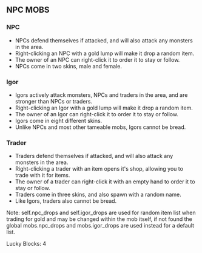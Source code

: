 ## NPC MOBS


### NPC

- NPCs defend themselves if attacked, and will also attack any monsters in the area.
- Right-clicking an NPC with a gold lump will make it drop a random item.
- The owner of an NPC can right-click it to order it to stay or follow.
- NPCs come in two skins, male and female.

### Igor

- Igors actively attack monsters, NPCs and traders in the area, and are stronger than NPCs or traders.
- Right-clicking an Igor with a gold lump will make it drop a random item.
- The owner of an Igor can right-click it to order it to stay or follow.
- Igors come in eight different skins.
- Unlike NPCs and most other tameable mobs, Igors cannot be bread.

### Trader

- Traders defend themselves if attacked, and will also attack any monsters in the area.
- Right-clicking a trader with an item opens it's shop, allowing you to trade with it for items.
- The owner of a trader can right-click it with an empty hand to order it to stay or follow.
- Traders come in three skins, and also spawn with a random name.
- Like Igors, traders also cannot be bread.


Note: self.npc_drops and self.igor_drops are used for random item list when trading for gold and may be changed within the mob itself, if not found the global mobs.npc_drops and mobs.igor_drops are used instead for a default list.

Lucky Blocks: 4
